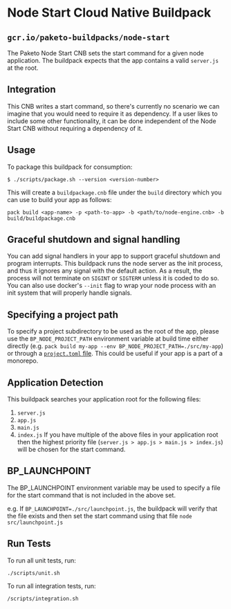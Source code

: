 # Node Start Cloud Native Buildpack
## `gcr.io/paketo-buildpacks/node-start`

The Paketo Node Start CNB sets the start command for a given node application.
The buildpack expects that the app contains a valid `server.js` at the root.

## Integration

This CNB writes a start command, so there's currently no scenario we can
imagine that you would need to require it as dependency. If a user likes to
include some other functionality, it can be done independent of the Node Start
CNB without requiring a dependency of it.

## Usage

To package this buildpack for consumption:

```
$ ./scripts/package.sh --version <version-number>
```

This will create a `buildpackage.cnb` file under the `build` directory which you
can use to build your app as follows:
```
pack build <app-name> -p <path-to-app> -b <path/to/node-engine.cnb> -b build/buildpackage.cnb
```

## Graceful shutdown and signal handling

You can add signal handlers in your app to support graceful shutdown and
program interrupts. This buildpack runs the node server as the init process,
and thus it ignores any signal with the default action. As a result, the
process will not terminate on `SIGINT` or `SIGTERM` unless it is coded to do
so. You can also use docker's `--init` flag to wrap your node process with an
init system that will properly handle signals.

## Specifying a project path

To specify a project subdirectory to be used as the root of the app, please use
the `BP_NODE_PROJECT_PATH` environment variable at build time either directly
(e.g. `pack build my-app --env BP_NODE_PROJECT_PATH=./src/my-app`) or through a
[`project.toml`
file](https://github.com/buildpacks/spec/blob/main/extensions/project-descriptor.md).
This could be useful if your app is a part of a monorepo.

## Application Detection
This buildpack searches your application root for the following files:
1. `server.js`
1. `app.js`
1. `main.js`
1. `index.js`
If you have multiple of the above files in your application root then the
highest priority file (`server.js > app.js > main.js > index.js`) will be
chosen for the start command.

## BP_LAUNCHPOINT

The BP_LAUNCHPOINT environment variable may be used to specify a file for the
start command that is not included in the above set.

e.g. If `BP_LAUNCHPOINT=./src/launchpoint.js`, the buildpack will verify that
the file exists and then set the start command using that file `node
src/launchpoint.js`

## Run Tests

To run all unit tests, run:
```
./scripts/unit.sh
```

To run all integration tests, run:
```
/scripts/integration.sh
```
